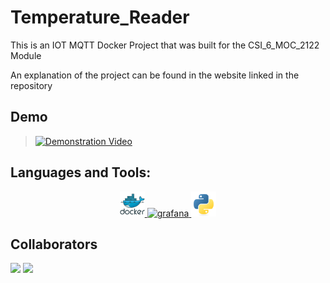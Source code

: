 # Temperature_Reader
This is an IOT MQTT Docker Project that was built for the CSI_6_MOC_2122 Module

An explanation of the project can be found in the website linked in the repository

## Demo
>[![Demonstration Video](https://img.youtube.com/vi/ZwE9abJVKXs/0.jpg)](https://youtu.be/ZwE9abJVKXs)

## Languages and Tools:
<p align="center"> <a href="https://www.docker.com/" target="_blank" rel="noreferrer"> <img src="https://raw.githubusercontent.com/devicons/devicon/master/icons/docker/docker-original-wordmark.svg" alt="docker" width="40" height="40"/> </a> <a href="https://grafana.com" target="_blank" rel="noreferrer"> <img src="https://www.vectorlogo.zone/logos/grafana/grafana-icon.svg" alt="grafana" width="40" height="40"/> </a> <a href="https://www.python.org" target="_blank" rel="noreferrer"> <img src="https://raw.githubusercontent.com/devicons/devicon/master/icons/python/python-original.svg" alt="python" width="40" height="40"/> </a> </p>

## Collaborators
[![](https://avatars.githubusercontent.com/u/74185979?v=4)](https://github.com/ballisticwarfare)
[![](https://avatars.githubusercontent.com/u/58046407?v=4&s=420)](https://github.com/nesturie)
